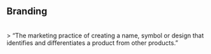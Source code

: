##  Branding
<br/>
> &ldquo;The marketing practice of creating a name, symbol or design that identifies and differentiates a product from other products.&rdquo;
